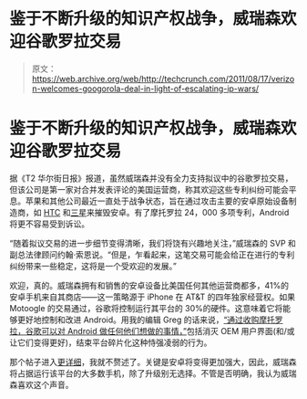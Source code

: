 # 鉴于不断升级的知识产权战争，威瑞森欢迎谷歌罗拉交易

> 原文：<https://web.archive.org/web/http://techcrunch.com/2011/08/17/verizon-welcomes-googorola-deal-in-light-of-escalating-ip-wars/>

# 鉴于不断升级的知识产权战争，威瑞森欢迎谷歌罗拉交易

据《T2 华尔街日报》报道，虽然威瑞森并没有全力支持拟议中的谷歌罗拉交易，但该公司是第一家对合并发表评论的美国运营商，称其欢迎这些专利纠纷可能会平息。苹果和其他公司最近一直处于战争状态，旨在通过攻击主要的安卓原始设备制造商，如 [HTC](https://web.archive.org/web/20230204180048/https://techcrunch.com/2011/07/18/judge-rules-htc-infringed-on-2-of-apples-patents/) 和[三星](https://web.archive.org/web/20230204180048/https://techcrunch.com/2011/04/18/apple-sues-samsung-claims-its-android-devices-are-copycats/)来摧毁安卓。有了摩托罗拉 24，000 多项专利，Android 将更不容易受到诉讼。

“随着拟议交易的进一步细节变得清晰，我们将饶有兴趣地关注，”威瑞森的 SVP 和副总法律顾问约翰·索恩说。“但是，乍看起来，这笔交易可能会给正在进行的专利纠纷带来一些稳定，这将是一个受欢迎的发展。”

欢迎，真的。威瑞森拥有和销售的安卓设备比美国任何其他运营商都多，41%的安卓手机来自其商店——这一策略源于 iPhone 在 AT&T 的四年独家经营权。如果 Motoogle 的交易通过，谷歌将控制运行其平台的 30%的硬件。这意味着它将能够更好地控制和改进 Android。用我的编辑 Greg 的话来说，[“通过收购摩托罗拉，谷歌可以对 Android 做任何他们想做的事情，”](https://web.archive.org/web/20230204180048/https://techcrunch.com/2011/08/15/by-buying-motorola-google-can-now-do-whatever-the-heck-they-want-with-android/)包括消灭 OEM 用户界面(和/或让它们变得更好)，结束平台碎片化这种恃强凌弱的行为。

那个帖子进入[更详细](https://web.archive.org/web/20230204180048/https://techcrunch.com/2011/08/15/by-buying-motorola-google-can-now-do-whatever-the-heck-they-want-with-android/)，我就不赘述了。关键是安卓将变得更加强大，因此，威瑞森将占据运行该平台的大多数手机，除了升级别无选择。不管是否明确，我认为威瑞森喜欢这个声音。